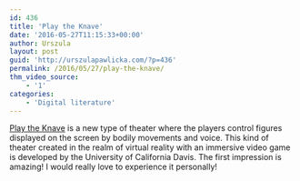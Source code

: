 ```yaml
---
id: 436
title: 'Play the Knave'
date: '2016-05-27T11:15:33+00:00'
author: Urszula
layout: post
guid: 'http://urszulapawlicka.com/?p=436'
permalink: /2016/05/27/play-the-knave/
thm_video_source:
    - '1'
categories:
    - 'Digital literature'
---
```


[Play the Knave](http://www.bbc.com/news/magazine-36076442) is a new type of theater where the players control figures displayed on the screen by bodily movements and voice. This kind of theater created in the realm of virtual reality with an immersive video game is developed by the University of California Davis. The first impression is amazing! I would really love to experience it personally!